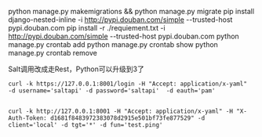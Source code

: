 python manage.py makemigrations && python manage.py migrate
pip install django-nested-inline   -i http://pypi.douban.com/simple --trusted-host pypi.douban.com
pip install -r ./requiement.txt -i http://pypi.douban.com/simple --trusted-host pypi.douban.com
python manage.py crontab add
python manage.py crontab show
python manage.py crontab remove


Salt调用改成走Rest，Python可以升级到3了


```
curl -k https://127.0.0.1:8001/login -H "Accept: application/x-yaml"  -d username='saltapi' -d password='saltapi'  -d eauth='pam'  


curl -k http://127.0.0.1:8001 -H "Accept: application/x-yaml" -H "X-Auth-Token: d1681f8483972383078d2915e501bf73fe877529" -d client='local' -d tgt='*' -d fun='test.ping'  
```